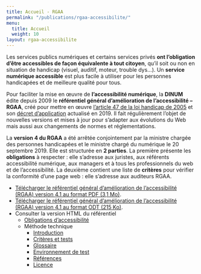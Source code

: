 ```yaml
---
title: Accueil - RGAA
permalink: "/publications/rgaa-accessibilite/"
menu:
  title: Accueil
  weight: 10
layout: rgaa-accessibilite
---
```


Les services publics numériques et certains services privés **ont l’obligation d’être accessibles de façon équivalente à tout citoyen**, qu’il soit ou non en situation de handicap (visuel, auditif, moteur, trouble dys…). Un **service numérique accessible** est plus facile à utiliser pour les personnes handicapées et de meilleure qualité pour tous.

Pour faciliter la mise en œuvre de **l’accessibilité numérique**, la **DINUM** édite depuis 2009 le **référentiel général d’amélioration de l’accessibilité – RGAA**, créé pour mettre en œuvre [l’article 47 de la loi handicap de 2005](https://www.legifrance.gouv.fr/affichTexteArticle.do?idArticle=LEGIARTI000037388867&cidTexte=LEGITEXT000006051257) et son [décret d’application](https://www.legifrance.gouv.fr/affichTexte.do?cidTexte=JORFTEXT000038811937) actualisé en 2019. Il fait régulièrement l’objet de nouvelles versions et mises à jour pour s’adapter aux évolutions du Web mais aussi aux changements de normes et réglementations.

La **version 4 du RGAA** a été arrêtée conjointement par la ministre chargée des personnes handicapées et le ministre chargé du numérique le 20 septembre 2019. Elle est structurée en **2 parties**. La première présente les **obligations** à respecter : elle s’adresse aux juristes, aux référents accessibilité numérique, aux managers et à tous les professionnels du web et de l’accessibilité. La deuxième contient une liste de **critères** pour vérifier la conformité d’une page web : elle s’adresse aux auditeurs RGAA.

<!-- href sur numerique /uploads/rgaa/ -->
* [Télécharger le référentiel général d’amélioration de l’accessibilité (RGAA) version 4.1 au format PDF (3,1 Mo)](/v4.1/Documents/RGAA-v4.1.pdf).
* [Télécharger le référentiel général d’amélioration de l’accessibilité (RGAA) version 4.1 au format ODT (215 Ko)](/v4.1/Documents/RGAA-v4.1.odt).
* Consulter la version HTML du référentiel
  * [Obligations d’accessibilité](obligations.md)  <!-- href sur numerique /publications/rgaa-accessibilite/obligations/ -->
  * Méthode technique
    * [Introduction](methode-rgaa.md) <!-- href sur numerique /publications/rgaa-accessibilite/obligations/ -->
    * [Critères et tests](criteres.md) <!-- href sur numerique /publications/rgaa-accessibilite/methode-rgaa/criteres/ -->
    * [Glossaire](glossaire.md) <!-- href sur numerique /publications/rgaa-accessibilite/methode-rgaa/glossaire/ -->
    * [Environnement de test](environnement.md) <!-- href sur numerique /publications/rgaa-accessibilite/methode-rgaa/environnement/-->
    * [Références](references.md)  <!-- href sur numerique /publications/rgaa-accessibilite/methode-rgaa/reference/ -->
    * [Licence](licence.md)  <!-- href sur numerique /publications/rgaa-accessibilite/methode-rgaa/licence/ -->
